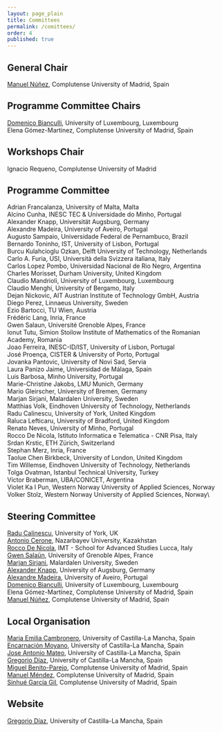 ```yaml
---
layout: page_plain
title: Committees
permalink: /comittees/
order: 4
published: true
---
```

## General Chair
[Manuel Núñez](https://antares.sip.ucm.es/manolo/), Complutense University of Madrid, Spain

## Programme Committee Chairs
[Domenico Bianculli](https://people.svv.lu/bianculli/), University of Luxembourg, Luxembourg\
Elena Gómez-Martínez, Complutense University of Madrid, Spain

## Workshops Chair
Ignacio Requeno, Complutense University of Madrid

## Programme Committee

Adrian	Francalanza,	University of Malta, Malta\
Alcino	Cunha,	INESC TEC & Universidade do Minho, Portugal\
Alexander	Knapp,	Universität Augsburg, Germany\
Alexandre	Madeira,	University of Aveiro, Portugal\
Augusto	Sampaio,	Universidade Federal de Pernambuco, Brazil\
Bernardo	Toninho, IST,	University of Lisbon, Portugal\
Burcu	Kulahcioglu Ozkan,	Delft University of Technology, Netherlands\
Carlo A.	Furia,	USI, Università della Svizzera italiana, Italy\
Carlos	Lopez Pombo,	Universidad Nacional de Rio Negro, Argentina\
Charles	Morisset,	Durham University, United Kingdom\
Claudio	Mandrioli,	University of Luxembourg, Luxembourg\
Claudio	Menghi,	University of Bergamo, Italy\
Dejan	Nickovic,	AIT Austrian Institute of Technology GmbH, Austria\
Diego	Perez,	Linnaeus University, Sweden\
Ezio	Bartocci,	TU Wien, Austria\
Frédéric	Lang,	Inria, France\
Gwen	Salaun,	Université Grenoble Alpes, France\
Ionut	Tutu,	Simion Stoilow Institute of Mathematics of the Romanian Academy, Romania\
Joao	Ferreira,	INESC-ID/IST, University of Lisbon, Portugal\
José	Proença,	CISTER & University of Porto, Portugal\
Jovanka	Pantovic,	University of Novi Sad, Servia\
Laura	Panizo Jaime,	Universidad de Málaga, Spain\
Luis	Barbosa,	Minho University, Portugal\
Marie-Christine	Jakobs,	LMU Munich, Germany\
Mario	Gleirscher,	University of Bremen, Germany\
Marjan	Sirjani,	Malardalen University, Sweden\
Matthias	Volk,	Eindhoven University of Technology, Netherlands\
Radu	Calinescu,	University of York, United Kingdom\
Raluca	Lefticaru,	University of Bradford, United Kingdom\
Renato 	Neves,	University of Minho, Portugal\
Rocco	De Nicola,	Istituto Informatica e Telematica - CNR Pisa, Italy\
Srdan	Krstic,	ETH Zürich, Switzerland\
Stephan	Merz,	Inria, France\
Taolue	Chen	Birkbeck, University of London, United Kingdom\
Tim	Willemse,	Eindhoven University of Technology, Netherlands\
Tolga	Ovatman,	Istanbul Technical University, Turkey\
Víctor	Braberman,	UBA/CONICET, Argentina\
Violet Ka I	Pun,	Western Norway University of Applied Sciences, Norway\
Volker	Stolz,	Western Norway University of Applied Sciences, Norway\


## Steering Committee
[Radu Calinescu](https://www-users.cs.york.ac.uk/~raduc/), University of York, UK \
[Antonio Cerone](https://nu.edu.kz/faculty/antonio-cerone), Nazarbayev University, Kazakhstan  \
[Rocco De Nicola](https://www.imtlucca.it/it/rocco.denicola), IMT - School for Advanced Studies Lucca, Italy  \
[Gwen Salaün](http://convecs.inria.fr/people/Gwen.Salaun/), University of Grenoble Alpes, France  \
[Marjan Sirjani](http://www.ru.is/faculty/marjan/), Malardalen University, Sweden  \
[Alexander Knapp](https://www.uni-augsburg.de/en/fakultaet/fai/informatik/prof/swtsse/staff/), University of Augsburg, Germany \
[Alexandre Madeira](https://sweet.ua.pt/madeira/), University of Aveiro, Portugal \
[Domenico Bianculli](https://people.svv.lu/bianculli/), University of Luxembourg, Luxembourg \
Elena Gómez-Martínez, Complutense University of Madrid, Spain \
[Manuel Núñez](https://antares.sip.ucm.es/manolo/), Complutense University of Madrid, Spain

## Local Organisation
[Maria Emilia Cambronero](), University of Castilla-La Mancha, Spain\
[Encarnación Moyano](), University of Castilla-La Mancha, Spain\
[Jose Antonio Mateo](), University of Castilla-La Mancha, Spain\
[Gregorio Díaz](https://directorio.uclm.es/persona.aspx?cod=J4/W666fhV5Dgdj3hBKVxGU4VnuRezNS), University of Castilla-La Mancha, Spain\
[Miguel Benito-Parejo](https://antares.sip.ucm.es/miguel), Complutense University of Madrid, Spain\
[Manuel Méndez](), Complutense University of Madrid, Spain\
[Sinhué García Gil](https://informatica.ucm.es/directorio/?id=39114), Complutense University of Madrid, Spain


## Website
[Gregorio Díaz](https://directorio.uclm.es/persona.aspx?cod=J4/W666fhV5Dgdj3hBKVxGU4VnuRezNS), University of Castilla-La Mancha, Spain

<!-- Edit the content of this page [here](https://github.com/sefm-conference/2024/blob/main/_pages/committees.md).
{: .editNote}
 -->
